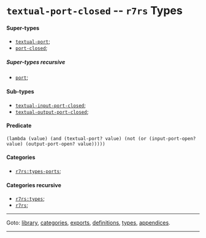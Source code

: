 

<a id='type__r7rs__textual-port-closed'></a>

# `textual-port-closed` -- `r7rs` Types


<a id='type__r7rs__textual-port-closed__super-types'></a>

#### Super-types

 * [`textual-port`](../../r7rs/types/textual-port.md#type__r7rs__textual-port);
 * [`port-closed`](../../r7rs/types/port-closed.md#type__r7rs__port-closed);


<a id='type__r7rs__textual-port-closed__super-types-recursive'></a>

##### Super-types recursive

 * [`port`](../../r7rs/types/port.md#type__r7rs__port);


<a id='type__r7rs__textual-port-closed__sub-types'></a>

#### Sub-types

 * [`textual-input-port-closed`](../../r7rs/types/textual-input-port-closed.md#type__r7rs__textual-input-port-closed);
 * [`textual-output-port-closed`](../../r7rs/types/textual-output-port-closed.md#type__r7rs__textual-output-port-closed);


<a id='type__r7rs__textual-port-closed__predicate'></a>

#### Predicate

````
(lambda (value) (and (textual-port? value) (not (or (input-port-open? value) (output-port-open? value)))))
````


<a id='type__r7rs__textual-port-closed__categories'></a>

#### Categories

 * [`r7rs:types-ports`](../../r7rs/categories/r7rs_3a_types-ports.md#category__r7rs__r7rs_3a_types-ports);


<a id='type__r7rs__textual-port-closed__categories-recursive'></a>

#### Categories recursive

 * [`r7rs:types`](../../r7rs/categories/r7rs_3a_types.md#category__r7rs__r7rs_3a_types);
 * [`r7rs`](../../r7rs/categories/r7rs.md#category__r7rs__r7rs);

----

Goto: [library](../../r7rs/_index.md#library__r7rs), [categories](../../r7rs/categories/_index.md#toc__r7rs__categories), [exports](../../r7rs/exports/_index.md#toc__r7rs__exports), [definitions](../../r7rs/definitions/_index.md#toc__r7rs__definitions), [types](../../r7rs/types/_index.md#toc__r7rs__types), [appendices](../../r7rs/appendices/_index.md#toc__r7rs__appendices).

----

